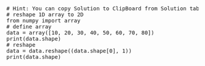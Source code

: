 <pre class="file" data-target="clipboard">
# Hint: You can copy Solution to ClipBoard from Solution tab
# reshape 1D array to 2D
from numpy import array
# define array
data = array([10, 20, 30, 40, 50, 60, 70, 80])
print(data.shape)
# reshape
data = data.reshape((data.shape[0], 1))
print(data.shape)
</pre>

